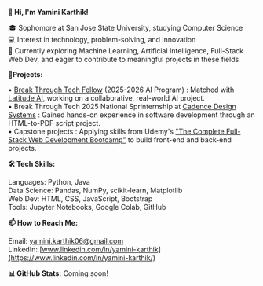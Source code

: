 **👋 Hi, I'm Yamini Karthik!**

🎓 Sophomore at San Jose State University, studying Computer Science<br>
💻 Interest in technology, problem-solving, and innovation<br>
🔭 Currently exploring Machine Learning, Artificial Intelligence, Full-Stack Web Dev, and eager to contribute to meaningful projects in these fields<br>

🎯**Projects:** 

• [Break Through Tech Fellow](https://www.breakthroughtech.org/) (2025-2026 AI Program) : Matched with [Latitude AI](https://lat.ai/), working on a collaborative, real-world AI project.<br>
• Break Through Tech 2025 National Sprinternship at [Cadence Design Systems](https://www.cadence.com/en_US/home.html) : Gained hands-on experience in software development through an HTML-to-PDF script project.<br>
• Capstone projects : Applying skills from Udemy's ["The Complete Full-Stack Web Development Bootcamp"](https://www.udemy.com/course/the-complete-web-development-bootcamp/) to build front-end and back-end projects.<br>

**🛠 Tech Skills:**

Languages: Python, Java<br>
Data Science: Pandas, NumPy, scikit-learn, Matplotlib<br>
Web Dev: HTML, CSS, JavaScript, Bootstrap<br>
Tools: Jupyter Notebooks, Google Colab, GitHub<br>

**📫 How to Reach Me:**

Email: yamini.karthik06@gmail.com<br>
LinkedIn: [www.linkedin.com/in/yamini-karthik](https://www.linkedin.com/in/yamini-karthik/)<br>

**📊 GitHub Stats:** Coming soon!
